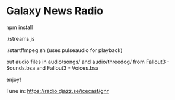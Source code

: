 Galaxy News Radio
=================


npm install

./streams.js

./startffmpeg.sh (uses pulseaudio for playback)

put audio files in audio/songs/ and audio/threedog/ from Fallout3 - Sounds.bsa and Fallout3 - Voices.bsa

enjoy!

Tune in: https://radio.djazz.se/icecast/gnr
